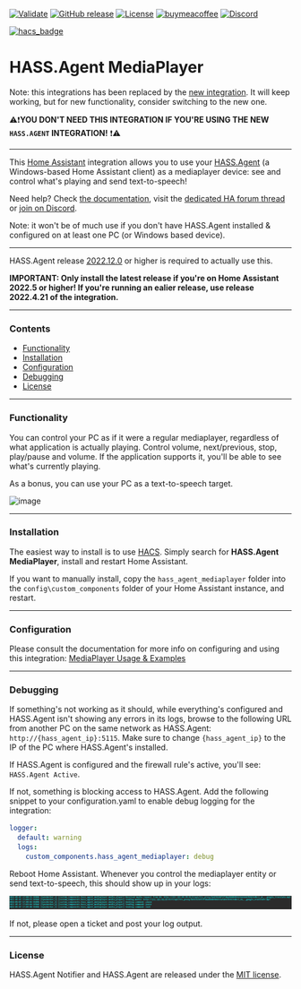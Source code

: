 [![Validate](https://github.com/LAB02-Research/HASS.Agent-MediaPlayer/workflows/Validate/badge.svg)](https://github.com/LAB02-Research/HASS.Agent-MediaPlayer/actions?query=workflow:"Validate")
[![GitHub release](https://img.shields.io/github/release/LAB02-Research/HASS.Agent-MediaPlayer?include_prereleases=&sort=semver&color=blue)](https://github.com/LAB02-Research/HASS.Agent-MediaPlayer/releases/)
[![License](https://img.shields.io/badge/License-MIT-blue)](#license)
[![buymeacoffee](https://img.shields.io/badge/BuyMeACoffee-Donate-blue.svg)](https://www.buymeacoffee.com/lab02research)
[![Discord](https://img.shields.io/badge/dynamic/json?color=blue&label=Discord&logo=discord&logoColor=white&query=presence_count&suffix=%20Online&url=https://discordapp.com/api/guilds/932957721622360074/widget.json)](https://discord.gg/nMvqzwrVBU)

[![hacs_badge](https://img.shields.io/badge/HACS-Default-41BDF5.svg)](https://github.com/hacs/integration)


# HASS.Agent MediaPlayer

Note: this integrations has been replaced by the [new integration](https://github.com/LAB02-Research/HASS.Agent-Integration). It will keep working, but for new functionality, consider switching to the new one.

⚠️❗**YOU DON'T NEED THIS INTEGRATION IF YOU'RE USING THE NEW `HASS.AGENT` INTEGRATION!** ❗⚠️ 

----

This <a href="https://www.home-assistant.io" target="_blank">Home Assistant</a> integration allows you to use your <a href="https://github.com/LAB02-Research/HASS.Agent" target="_blank">HASS.Agent</a> (a Windows-based Home Assistant client) as a mediaplayer device: see and control what's playing and send text-to-speech!

Need help? Check [the documentation](https://hassagent.readthedocs.io/), visit the <a href="https://community.home-assistant.io/t/hass-agent-a-new-windows-based-client-to-receive-notifications-perform-quick-actions-and-much-more/369094" target="_blank">dedicated HA forum thread</a> or <a href="https://discord.gg/nMvqzwrVBU" target="_blank">join on Discord</a>.

Note: it won't be of much use if you don't have HASS.Agent installed & configured on at least one PC (or Windows based device).

----

HASS.Agent release [2022.12.0](https://github.com/LAB02-Research/HASS.Agent/releases/tag/2022.12.0) or higher is required to actually use this.

**IMPORTANT: Only install the latest release if you're on Home Assistant 2022.5 or higher! If you're running an ealier release, use release 2022.4.21 of the integration.**

----

### Contents

 * [Functionality](#functionality)
 * [Installation](#installation)
 * [Configuration](#configuration)
 * [Debugging](#debugging)
 * [License](#license)

----

### Functionality

You can control your PC as if it were a regular mediaplayer, regardless of what application is actually playing. Control volume, next/previous, stop, play/pause and volume. If the application supports it, you'll be able to see what's currently playing. 

As a bonus, you can use your PC as a text-to-speech target. 

![image](https://user-images.githubusercontent.com/81011038/165733600-0cb95d3c-ae18-4811-82de-80770974146f.png)

----

### Installation

The easiest way to install is to use <a href="https://hacs.xyz" target="_blank">HACS</a>. Simply search for **HASS.Agent MediaPlayer**, install and restart Home Assistant.

If you want to manually install, copy the `hass_agent_mediaplayer` folder into the `config\custom_components` folder of your Home Assistant instance, and restart.

----

### Configuration

Please consult the documentation for more info on configuring and using this integration: [MediaPlayer Usage & Examples](https://hassagent.readthedocs.io/en/latest/mediaplayer/mediaplayer-usage-and-examples/)

----

### Debugging

If something's not working as it should, while everything's configured and HASS.Agent isn't showing any errors in its logs, browse to the following URL from another PC on the same network as HASS.Agent: `http://{hass_agent_ip}:5115`. Make sure to change `{hass_agent_ip}` to the IP of the PC where HASS.Agent's installed.

If HASS.Agent is configured and the firewall rule's active, you'll see: `HASS.Agent Active`. 

If not, something is blocking access to HASS.Agent. Add the following snippet to your configuration.yaml to enable debug logging for the integration:


```yaml
logger:
  default: warning
  logs:
    custom_components.hass_agent_mediaplayer: debug
```

Reboot Home Assistant. Whenever you control the mediaplayer entity or send text-to-speech, this should show up in your logs:

![Debug Output](https://raw.githubusercontent.com/LAB02-Research/HASS.Agent/main/images/mediaplayer_debug_logging.png)

If not, please open a ticket and post your log output.

----

### License

HASS.Agent Notifier and HASS.Agent are released under the <a href="https://opensource.org/licenses/MIT" target="_blank">MIT license</a>.

